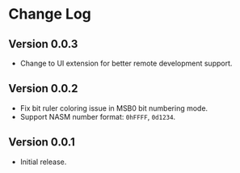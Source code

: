 # Change Log

## Version 0.0.3

- Change to UI extension for better remote development support.

## Version 0.0.2

- Fix bit ruler coloring issue in MSB0 bit numbering mode.
- Support NASM number format: `0hFFFF`, `0d1234`.

## Version 0.0.1

- Initial release.
